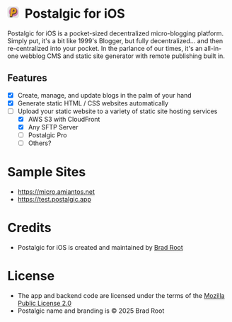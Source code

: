 # <img src="/postalgic-icon.png?raw=true" alt="Postalgic App Icon" width="26" height="26">&nbsp;&nbsp;Postalgic for iOS

Postalgic for iOS is a pocket-sized decentralized micro-blogging platform. Simply put, it's a bit like 1999's Blogger, but fully decentralized... and then re-centralized into your pocket. In the parlance of our times, it's an all-in-one webblog CMS and static site generator with remote publishing built in.

## Features

- [x] Create, manage, and update blogs in the palm of your hand
- [x] Generate static HTML / CSS websites automatically
- [ ] Upload your static website to a variety of static site hosting services
  - [x] AWS S3 with CloudFront
  - [x] Any SFTP Server
  - [ ] Postalgic Pro
  - [ ] Others?

# Sample Sites
- https://micro.amiantos.net
- https://test.postalgic.app

# Credits
- Postalgic for iOS is created and maintained by [Brad Root](https://github.com/amiantos)

# License
- The app and backend code are licensed under the terms of the [Mozilla Public License 2.0](https://www.mozilla.org/en-US/MPL/2.0/)
- Postalgic name and branding is &copy; 2025 Brad Root